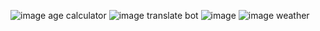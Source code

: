 
![image](https://user-images.githubusercontent.com/122611919/218075378-6420e84b-d8b2-41ff-a6dc-a4debab812bf.png)
age calculator
![image](https://user-images.githubusercontent.com/122611919/218334679-ba8fdcbb-81b7-4a00-9fb9-36cf6dac02b6.png)
translate bot
![image](https://user-images.githubusercontent.com/122611919/218431154-8140ec3f-911c-4582-a451-595fd4235779.png)
![image](https://user-images.githubusercontent.com/122611919/218432226-560e7773-707b-4e94-ae15-2f39a2f63087.png)
weather

